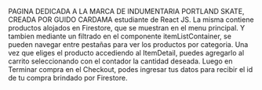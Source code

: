 PAGINA DEDICADA A LA MARCA DE INDUMENTARIA PORTLAND SKATE,
CREADA POR GUIDO CARDAMA estudiante de React JS.
La misma contiene productos alojados en Firestore, que se muestran en el menu principal.
Y tambien mediante un filtrado en el componente itemListContainer, se pueden navegar entre pestañas para ver los productos por categoria.
Una vez que eliges el producto accediendo al ItemDetail, puedes agregarlo al carrito seleccionando con el contador la cantidad deseada.
Luego en Terminar compra en el Checkout, podes ingresar tus datos para recibir el id de tu compra brindado por Firestore.


